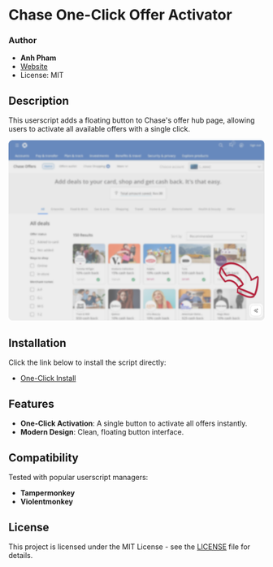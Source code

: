 # Chase One-Click Offer Activator

### Author

- **Anh Pham**
- [Website](https://anhpham.dev)
- License: MIT

## Description

This userscript adds a floating button to Chase's offer hub page, allowing users to activate all available offers with a single click.

![](assets/screenshot.png)
## Installation

Click the link below to install the script directly:

- [One-Click Install](https://github.com/phuanh004/Chase-One-Click-Offer-Activator/raw/main/Chase-One-Click-Offer-Activator.user.js)

## Features

- **One-Click Activation**: A single button to activate all offers instantly.
- **Modern Design**: Clean, floating button interface.

## Compatibility

Tested with popular userscript managers:

- **Tampermonkey**
- **Violentmonkey**

## License

This project is licensed under the MIT License - see the [LICENSE](LICENSE) file for details.
